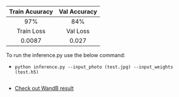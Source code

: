 |Train Acuuracy  | Val Accuracy |
|     :---:      |  :---: | 
|97% |84%|
| Train Loss | Val Loss | 
|0.0087   |0.027|


To run the inference.py use the below command:  
   - ```
     python inference.py --input_photo (test.jpg) --input_weights (test.h5)
      
 - [Check out WandB result](https://wandb.ai/mahdis-esmaeelian/FaceMask%20Detection?workspace=user-mahdis-esmaeelian)
